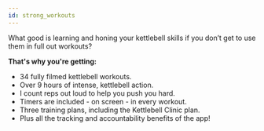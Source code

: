 ```yaml
---
id: strong_workouts
---
```


What good is learning and honing your kettlebell skills if you don’t get to use them in full out workouts?

**That's why you're getting:**

- 34 fully filmed kettlebell workouts.
- Over 9 hours of intense, kettlebell action.
- I count reps out loud to help you push you hard.
- Timers are included - on screen - in every workout.
- Three training plans, including the Kettlebell Clinic plan.
- Plus all the tracking and accountability benefits of the app!
